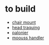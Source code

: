 # to build
- [chair mount](chair_mount/description.md)
- [head traquing](head_tracker/description.md)
- [palonier]()
- [moouss handler]()
